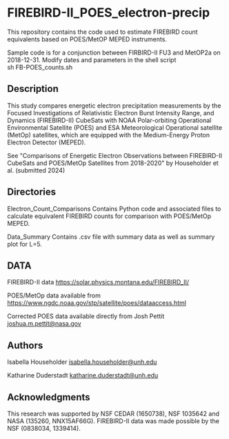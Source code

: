 # FIREBIRD-II_POES_electron-precip

This repository contains the code used to estimate FIREBIRD count equivalents 
based on POES/MetOP MEPED instruments. 

Sample code is for a conjunction between FIRBIRD-II FU3 and MetOP2a on 2018-12-31.
Modify dates and parameters in the shell script  
      sh FB-POES_counts.sh

## Description

This study compares energetic electron precipitation measurements
by the Focused Investigations of Relativistic Electron Burst Intensity
Range, and Dynamics (FIREBIRD-II) CubeSats with NOAA Polar-orbiting
Operational Environmental Satellite (POES) and ESA Meteorological 
Operational satellite (MetOp) satellites, which are equipped with the
Medium-Energy Proton Electron Detector (MEPED).

See "Comparisons of Energetic Electron Observations between 
FIREBIRD-II CubeSats and POES/MetOp Satellites from 2018-2020"
by Householder et al. (submitted 2024)

## Directories 

Electron_Count_Comparisons
      Contains Python code and associated files to calculate equivalent FIREBIRD counts 
      for comparison with POES/MetOp MEPED. 

Data_Summary
      Contains .csv file with summary data as well as summary plot for L=5.

## DATA

FIREBIRD-II data 
https://solar.physics.montana.edu/FIREBIRD_II/

POES/MetOp data available from 
https://www.ngdc.noaa.gov/stp/satellite/poes/dataaccess.html

Corrected POES data available directly from Josh Pettit
joshua.m.pettit@nasa.gov 

## Authors

Isabella Householder   isabella.householder@unh.edu 

Katharine Duderstadt   katharine.duderstadt@unh.edu


## Acknowledgments

This research was supported by NSF CEDAR (1650738), NSF 1035642 and NASA (135260, NNX15AF66G). 
FIREBIRD-II data was made possible by the NSF (0838034, 1339414).  





